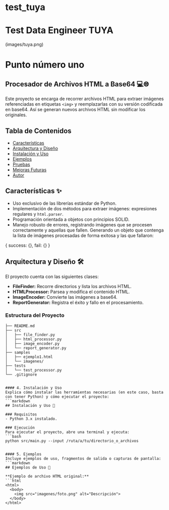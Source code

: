 # test_tuya
# Test Data Engineer TUYA
(images/tuya.png)

# Punto número uno

## Procesador de Archivos HTML a Base64 💻🌐
Este proyecto se encarga de recorrer archivos HTML para extraer imágenes referenciadas en etiquetas `<img>` y reemplazarlas con su versión codificada en base64. Así se generan nuevos archivos HTML sin modificar los originales.

## Tabla de Contenidos
- [Características](#características)
- [Arquitectura y Diseño](#arquitectura-y-diseño)
- [Instalación y Uso](#instalación-y-uso)
- [Ejemplos](#ejemplos)
- [Pruebas](#pruebas)
- [Mejoras Futuras](#mejoras-futuras)
- [Autor](#autor)

## Características ✨

- Uso exclusivo de las librerías estándar de Python.
- Implementación de dos métodos para extraer imágenes: expresiones regulares y `html.parser`.
- Programación orientada a objetos con principios SOLID.
- Manejo robusto de errores, registrando imágenes que se procesen correctamente y aquellas que fallen. Generando un objeto que contenga la lista de imágenes procesadas de forma exitosa y las que fallaron:

{
success: {},
fail: {}
} 

## Arquitectura y Diseño 🛠

El proyecto cuenta con las siguientes clases:
- **FileFinder:** Recorre directorios y lista los archivos HTML.
- **HTMLProcessor:** Parsea y modifica el contenido HTML.
- **ImageEncoder:** Convierte las imágenes a base64.
- **ReportGenerator:** Registra el éxito y fallo en el procesamiento.

### Estructura del Proyecto

```plaintext
├── README.md
├── src
│   ├── file_finder.py
│   ├── html_processor.py
│   ├── image_encoder.py
│   └── report_generator.py
├── samples
│   ├── ejemplo1.html
│   └── imagenes/
├── tests
│   └── test_processor.py
└── .gitignore


#### 4. Instalación y Uso
Explica cómo instalar las herramientas necesarias (en este caso, basta con tener Python) y cómo ejecutar el proyecto:
```markdown
## Instalación y Uso 🔧

### Requisitos
- Python 3.x instalado.

### Ejecución
Para ejecutar el proyecto, abre una terminal y ejecuta:
```bash
python src/main.py --input /ruta/a/tu/directorio_o_archivos


#### 5. Ejemplos
Incluye ejemplos de uso, fragmentos de salida o capturas de pantalla:
```markdown
## Ejemplos de Uso 📸

**Ejemplo de archivo HTML original:**
```html
<html>
  <body>
    <img src="imagenes/foto.png" alt="Descripción">
  </body>
</html>



